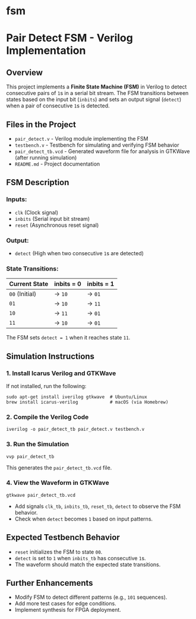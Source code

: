 # fsm
# Pair Detect FSM - Verilog Implementation

## Overview
This project implements a **Finite State Machine (FSM)** in Verilog to detect consecutive pairs of `1`s in a serial bit stream. The FSM transitions between states based on the input bit (`inbits`) and sets an output signal (`detect`) when a pair of consecutive `1`s is detected.

## Files in the Project
- `pair_detect.v` - Verilog module implementing the FSM
- `testbench.v` - Testbench for simulating and verifying FSM behavior
- `pair_detect_tb.vcd` - Generated waveform file for analysis in GTKWave (after running simulation)
- `README.md` - Project documentation

## FSM Description
### Inputs:
- `clk` (Clock signal)
- `inbits` (Serial input bit stream)
- `reset` (Asynchronous reset signal)

### Output:
- `detect` (High when two consecutive `1`s are detected)

### State Transitions:
| **Current State** | **inbits = 0** | **inbits = 1** |
|------------------|---------------|---------------|
| `00` (Initial)  | → `10`        | → `01`        |
| `01`            | → `10`        | → `11`        |
| `10`            | → `11`        | → `01`        |
| `11`            | → `10`        | → `01`        |

The FSM sets `detect = 1` when it reaches state `11`.

## Simulation Instructions
### 1. Install Icarus Verilog and GTKWave
If not installed, run the following:
```
sudo apt-get install iverilog gtkwave  # Ubuntu/Linux
brew install icarus-verilog            # macOS (via Homebrew)
```

### 2. Compile the Verilog Code
```
iverilog -o pair_detect_tb pair_detect.v testbench.v
```

### 3. Run the Simulation
```
vvp pair_detect_tb
```
This generates the `pair_detect_tb.vcd` file.

### 4. View the Waveform in GTKWave
```
gtkwave pair_detect_tb.vcd
```
- Add signals `clk_tb`, `inbits_tb`, `reset_tb`, `detect` to observe the FSM behavior.
- Check when `detect` becomes `1` based on input patterns.

## Expected Testbench Behavior
- `reset` initializes the FSM to state `00`.
- `detect` is set to `1` when `inbits_tb` has consecutive `1`s.
- The waveform should match the expected state transitions.

## Further Enhancements
- Modify FSM to detect different patterns (e.g., `101` sequences).
- Add more test cases for edge conditions.
- Implement synthesis for FPGA deployment.
